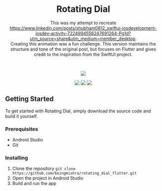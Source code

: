 <div align="center">

# **Rotating Dial**

This was my attempt to recreate https://www.linkedin.com/posts/shubham0812_swiftui-iosdevelopment-iosdev-activity-7224994556247691264-Pg1d?utm_source=share&utm_medium=member_desktop.
<br/>
Creating this animation was a fun challenge. This version maintains the structure and tone of the original post, but focuses on Flutter and gives credit to the inspiration from the SwiftUI project.

<br/>

<a href="https://twitter.com/beingmishraOG"><img src="https://img.shields.io/badge/twitter-%231DA1F2.svg?&style=for-the-badge&logo=twitter&logoColor=white" /></a>


<img src="https://img.shields.io/github/stars/beingmishra/rotating_dial_flutter?style=for-the-badge&logo=powerpages&color=cba6f7&logoColor=D9E0EE&labelColor=302D41"/>
<img src="https://img.shields.io/github/last-commit/beingmishra/rotating_dial_flutter?style=for-the-badge&logo=github&color=a6da95&logoColor=D9E0EE&labelColor=302D41"/>
<img src="https://img.shields.io/github/repo-size/beingmishra/rotating_dial_flutter?style=for-the-badge&logo=dropbox&color=7dc4e4&logoColor=D9E0EE&labelColor=302D41"/>

<br/>

</div>

## Getting Started

To get started with Rotating Dial, simply download the source code and build it yourself.

### Prerequisites

- Android Studio
- Git

### Installing

1. Clone the repository
   ``` git clone https://github.com/beingmishra/rotating_dial_flutter.git ```
2. Open the project in Android Studio
3. Build and run the app
